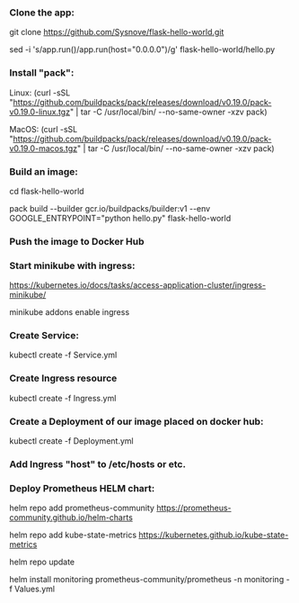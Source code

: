 ### Clone the app:

git clone https://github.com/Sysnove/flask-hello-world.git

sed -i 's/app.run()/app.run(host="0.0.0.0")/g' flask-hello-world/hello.py

### Install "pack":

Linux: (curl -sSL "https://github.com/buildpacks/pack/releases/download/v0.19.0/pack-v0.19.0-linux.tgz" | tar -C /usr/local/bin/ --no-same-owner -xzv pack)

MacOS: (curl -sSL "https://github.com/buildpacks/pack/releases/download/v0.19.0/pack-v0.19.0-macos.tgz" | tar -C /usr/local/bin/ --no-same-owner -xzv pack)

### Build an image:

cd flask-hello-world

pack build --builder gcr.io/buildpacks/builder:v1 --env GOOGLE_ENTRYPOINT="python hello.py" flask-hello-world

### Push the image to Docker Hub

### Start minikube with ingress:

https://kubernetes.io/docs/tasks/access-application-cluster/ingress-minikube/

minikube addons enable ingress

### Create Service:

kubectl create -f Service.yml

### Create Ingress resource

kubectl create -f Ingress.yml

### Create a Deployment of our image placed on docker hub:

kubectl create -f Deployment.yml

### Add Ingress "host" to /etc/hosts or etc.

### Deploy Prometheus HELM chart:

helm repo add prometheus-community https://prometheus-community.github.io/helm-charts

helm repo add kube-state-metrics https://kubernetes.github.io/kube-state-metrics

helm repo update

helm install monitoring prometheus-community/prometheus -n monitoring -f Values.yml

